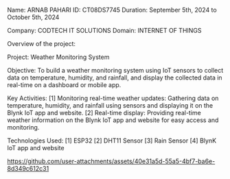 Name: ARNAB PAHARI
ID: CT08DS7745
Duration: September 5th, 2024 to October 5th, 2024

Company: CODTECH IT SOLUTIONS
Domain: INTERNET OF THINGS

Overview of the project:

Project: Weather Monitoring System

Objective: To build a weather monitoring system using IoT sensors to collect data on temperature, humidity, and rainfall, and display the collected data in real-time on a dashboard or mobile app.

Key Activities:
[1] Monitoring real-time weather updates: Gathering data on temperature, humidity, and rainfall using sensors and displaying it on the Blynk IoT app and website.
[2] Real-time display: Providing real-time weather information on the Blynk IoT app and website for easy access and monitoring.

Technologies Used:
[1] ESP32
[2] DHT11 Sensor
[3] Rain Sensor
[4] BlynK IoT app and website



https://github.com/user-attachments/assets/40e31a5d-55a5-4bf7-ba6e-8d349c612c31


